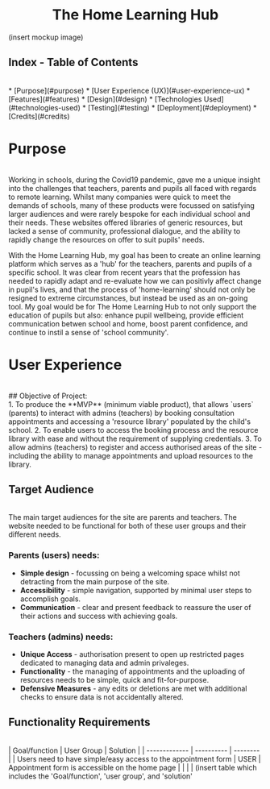 <h1 align="center">The Home Learning Hub</h1>

(insert mockup image)

## Index - Table of Contents
<br>
*  [Purpose](#purpose)
*  [User Experience (UX)](#user-experience-ux)
*  [Features](#features)
*  [Design](#design)
*  [Technologies Used](#technologies-used)
*  [Testing](#testing)
*  [Deployment](#deployment)
*  [Credits](#credits)

# Purpose
<br>
Working in schools, during the Covid19 pandemic, gave me a unique insight into the challenges that teachers, parents and pupils all faced with regards to remote learning. Whilst many companies were quick to meet the demands of schools, many of these products were focussed on satisfying larger audiences and were rarely bespoke for each individual school and their needs. These websites offered libraries of generic resources, but lacked a sense of community, professional dialogue, and the ability to rapidly change the resources on offer to suit pupils' needs. 

With the Home Learning Hub, my goal has been to create an online learning platform which serves as a 'hub' for the teachers, parents and pupils of a specific school. It was clear from recent years that the profession has needed to rapidly adapt and re-evaluate how we can positivly affect change in pupil's lives, and that the process of 'home-learning' should not only be resigned to extreme circumstances, but instead be used as an on-going tool. My goal would be for The Home Learning Hub to not only support the education of pupils but also: enhance pupil wellbeing, provide efficient communication betwen school and home, boost parent confidence, and continue to instil a sense of 'school community'.


# User Experience
<br>
## Objective of Project:
<br>
1. To produce the **MVP** (minimum viable product), that allows `users` (parents) to interact with admins (teachers) by booking consultation appointments and accessing a 'resource library' populated by the child's school.
2. To enable users to access the booking process and the resource library with ease and without the requirement of supplying credentials.
3. To allow admins (teachers) to register and access authorised areas of the site - including the ability to manage appointments and upload resources to the library.



## Target Audience
<br>
The main target audiences for the site are parents and teachers. The website needed to be functional for both of these user groups and their different needs.

### Parents (users) needs:
- **Simple design** - focussing on being a welcoming space whilst not detracting from the main purpose of the site.
- **Accessibility** - simple navigation, supported by minimal user steps to accomplish goals.
- **Communication** - clear and present feedback to reassure the user of their actions and success with achieving goals.

### Teachers (admins) needs:
- **Unique Access** - authorisation present to open up restricted pages dedicated to managing data and admin privaleges.
- **Functionality** - the managing of appointments and the uploading of resources needs to be simple, quick and fit-for-purpose.
- **Defensive Measures** - any edits or deletions are met with additional checks to ensure data is not accidentally altered.

## Functionality Requirements
<br>
| Goal/function | User Group | Solution |
| ------------- | ---------- | -------- |
| Users need to have simple/easy access to the appointment form | USER | Appointment form is accessible on the home page |
|
|
|
(insert table which includes the 'Goal/function', 'user group', and 'solution'
